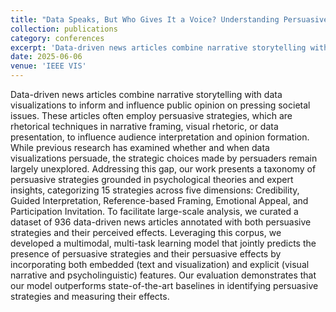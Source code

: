 ```yaml
---
title: "Data Speaks, But Who Gives It a Voice? Understanding Persuasive Strategies in Data-Driven News Articles"
collection: publications
category: conferences
excerpt: 'Data-driven news articles combine narrative storytelling with data visualizations to inform and influence public opinion on pressing societal issues. These articles often employ persuasive strategies, which are rhetorical techniques in narrative framing, visual rhetoric, or data presentation, to influence audience interpretation and opinion formation. While previous research has examined whether and when data visualizations persuade, the strategic choices made by persuaders remain largely unexplored. Addressing this gap, our work presents a taxonomy of persuasive strategies grounded in psychological theories and expert insights, categorizing 15 strategies across five dimensions: Credibility, Guided Interpretation, Reference-based Framing, Emotional Appeal, and Participation Invitation. To facilitate large-scale analysis, we curated a dataset of 936 data-driven news articles annotated with both persuasive strategies and their perceived effects. Leveraging this corpus, we developed a multimodal, multi-task learning model that jointly predicts the presence of persuasive strategies and their persuasive effects by incorporating both embedded (text and visualization) and explicit (visual narrative and psycholinguistic) features. Our evaluation demonstrates that our model outperforms state-of-the-art baselines in identifying persuasive strategies and measuring their effects.'
date: 2025-06-06
venue: 'IEEE VIS'
---
```


Data-driven news articles combine narrative storytelling with data visualizations to inform and influence public opinion on pressing societal issues. These articles often employ persuasive strategies, which are rhetorical techniques in narrative framing, visual rhetoric, or data presentation, to influence audience interpretation and opinion formation. While previous research has examined whether and when data visualizations persuade, the strategic choices made by persuaders remain largely unexplored. Addressing this gap, our work presents a taxonomy of persuasive strategies grounded in psychological theories and expert insights, categorizing 15 strategies across five dimensions: Credibility, Guided Interpretation, Reference-based Framing, Emotional Appeal, and Participation Invitation. To facilitate large-scale analysis, we curated a dataset of 936 data-driven news articles annotated with both persuasive strategies and their perceived effects. Leveraging this corpus, we developed a multimodal, multi-task learning model that jointly predicts the presence of persuasive strategies and their persuasive effects by incorporating both embedded (text and visualization) and explicit (visual narrative and psycholinguistic) features. Our evaluation demonstrates that our model outperforms state-of-the-art baselines in identifying persuasive strategies and measuring their effects.


